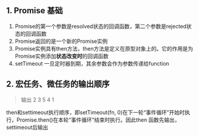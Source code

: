 ## 1. Promise 基础

1. Promise的第一个参数是resolved状态的回调函数，第二个参数是rejected状态的回调函数
2. Promise返回的是一个新的Promise实例
3. Promise实例具有then方法，then方法是定义在原型对象上的。它的作用是为Promise实例添加**状态改变时**的回调函数
4. setTimeout 一旦定时器到期，其余参数会作为参数传递给function

## 2. 宏任务、微任务的输出顺序

>输出 2 3 5 4 1

then和settimeout执行顺序，即setTimeout(fn, 0)在下一轮“事件循环”开始时执行，Promise.then()在本轮“事件循环”结束时执行。因此then 函数先输出，settimeout后输出